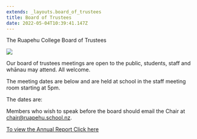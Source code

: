 ```yaml
---
extends: _layouts.board_of_trustees
title: Board of Trustees
date: 2022-05-04T10:39:41.147Z
---
```

The Ruapehu College Board of Trustees

![](https://res.cloudinary.com/ruapehu-college/image/upload/v1661463691/BOT_gjjeou.jpg)

Our board of trustees meetings are open to the public, students, staff and whānau may attend. All welcome. 

The meeting dates are below and are held at school in the staff meeting room starting at 5pm.

The dates are:

Members who wish to speak before the board should email the Chair at chair@ruapehu.school.nz.

[To view the Annual Report Click here](https://res.cloudinary.com/ruapehu-college/image/upload/v1701917819/2022_Ruapehu_College_Audited_Financial_Statements_ymo02f.pdf)
